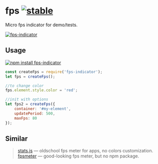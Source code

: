 # fps [![stable](http://badges.github.io/stability-badges/dist/stable.svg)](http://github.com/badges/stability-badges)

Micro fps indicator for demo/tests.

[![fps-indicator](https://raw.githubusercontent.com/dfcreative/fps-indicator/gh-pages/preview.png "fps-indicator")](http://dfcreative.github.io/fps-indicator/)

## Usage

[![npm install fps-indicator](https://nodei.co/npm/fps-indicator.png?mini=true)](https://npmjs.org/package/fps-indicator/)

```js
const createFps = require('fps-indicator');
let fps = createFps();

//to change color
fps.element.style.color = 'red';

//init with options
let fps2 = createFps({
	container: '#my-element',
	updatePeriod: 500,
	maxFps: 80
});
```

## Similar

> [stats.js](https://www.npmjs.com/package/stats.js) — oldschool fps meter for apps, no colors customization.<br/>
> [fpsmeter](http://darsa.in/fpsmeter/) — good-looking fps meter, but no npm package.<br/>